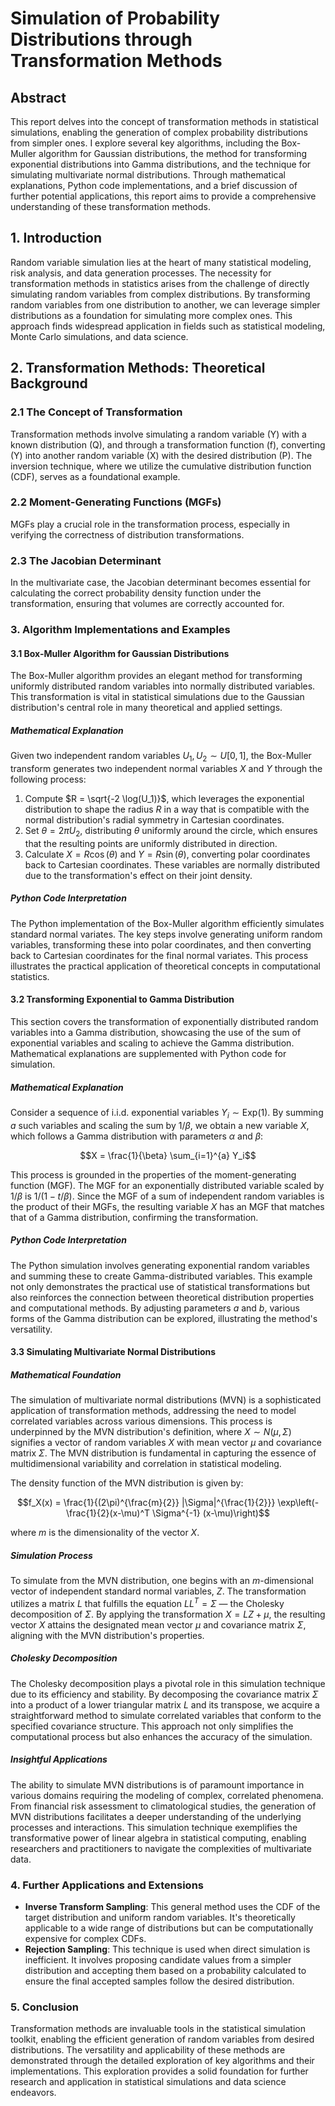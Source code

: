 # Simulation of Probability Distributions through Transformation Methods

## Abstract

This report delves into the concept of transformation methods in statistical simulations, enabling the generation of complex probability distributions from simpler ones. I explore several key algorithms, including the Box-Muller algorithm for Gaussian distributions, the method for transforming exponential distributions into Gamma distributions, and the technique for simulating multivariate normal distributions. Through mathematical explanations, Python code implementations, and a brief discussion of further potential applications, this report aims to provide a comprehensive understanding of these transformation methods.

## 1. Introduction

Random variable simulation lies at the heart of many statistical modeling, risk analysis, and data generation processes. The necessity for transformation methods in statistics arises from the challenge of directly simulating random variables from complex distributions. By transforming random variables from one distribution to another, we can leverage simpler distributions as a foundation for simulating more complex ones. This approach finds widespread application in fields such as statistical modeling, Monte Carlo simulations, and data science.
## 2. Transformation Methods: Theoretical Background

### 2.1 The Concept of Transformation

Transformation methods involve simulating a random variable \(Y\) with a known distribution \(Q\), and through a transformation function \(f\), converting \(Y\) into another random variable \(X\) with the desired distribution \(P\). The inversion technique, where we utilize the cumulative distribution function (CDF), serves as a foundational example.

### 2.2 Moment-Generating Functions (MGFs)

MGFs play a crucial role in the transformation process, especially in verifying the correctness of distribution transformations.

### 2.3 The Jacobian Determinant

In the multivariate case, the Jacobian determinant becomes essential for calculating the correct probability density function under the transformation, ensuring that volumes are correctly accounted for.
### 3. Algorithm Implementations and Examples

#### 3.1 Box-Muller Algorithm for Gaussian Distributions

The Box-Muller algorithm provides an elegant method for transforming uniformly distributed random variables into normally distributed variables. This transformation is vital in statistical simulations due to the Gaussian distribution's central role in many theoretical and applied settings.

##### Mathematical Explanation

Given two independent random variables $U_1, U_2 \sim U[0,1]$, the Box-Muller transform generates two independent normal variables $X$ and $Y$ through the following process:

1. Compute $R = \sqrt{-2 \log(U_1)}$, which leverages the exponential distribution to shape the radius $R$ in a way that is compatible with the normal distribution's radial symmetry in Cartesian coordinates.
2. Set $\theta = 2\pi U_2$, distributing $\theta$ uniformly around the circle, which ensures that the resulting points are uniformly distributed in direction.
3. Calculate $X = R \cos(\theta)$ and $Y = R \sin(\theta)$, converting polar coordinates back to Cartesian coordinates. These variables are normally distributed due to the transformation's effect on their joint density.

##### Python Code Interpretation

The Python implementation of the Box-Muller algorithm efficiently simulates standard normal variates. The key steps involve generating uniform random variables, transforming these into polar coordinates, and then converting back to Cartesian coordinates for the final normal variates. This process illustrates the practical application of theoretical concepts in computational statistics.
#### 3.2 Transforming Exponential to Gamma Distribution

This section covers the transformation of exponentially distributed random variables into a Gamma distribution, showcasing the use of the sum of exponential variables and scaling to achieve the Gamma distribution. Mathematical explanations are supplemented with Python code for simulation.

##### Mathematical Explanation

Consider a sequence of i.i.d. exponential variables $Y_i \sim \text{Exp}(1)$. By summing $a$ such variables and scaling the sum by $1/\beta$, we obtain a new variable $X$, which follows a Gamma distribution with parameters $\alpha$ and $\beta$:

$$X = \frac{1}{\beta} \sum_{i=1}^{a} Y_i$$

This process is grounded in the properties of the moment-generating function (MGF). The MGF for an exponentially distributed variable scaled by $1/\beta$ is $1/(1 - t/\beta)$. Since the MGF of a sum of independent random variables is the product of their MGFs, the resulting variable $X$ has an MGF that matches that of a Gamma distribution, confirming the transformation.

##### Python Code Interpretation

The Python simulation involves generating exponential random variables and summing these to create Gamma-distributed variables. This example not only demonstrates the practical use of statistical transformations but also reinforces the connection between theoretical distribution properties and computational methods. By adjusting parameters $a$ and $b$, various forms of the Gamma distribution can be explored, illustrating the method's versatility.

#### 3.3 Simulating Multivariate Normal Distributions

##### Mathematical Foundation

The simulation of multivariate normal distributions (MVN) is a sophisticated application of transformation methods, addressing the need to model correlated variables across various dimensions. This process is underpinned by the MVN distribution's definition, where $X \sim N(\mu, \Sigma)$ signifies a vector of random variables $X$ with mean vector $\mu$ and covariance matrix $\Sigma$. The MVN distribution is fundamental in capturing the essence of multidimensional variability and correlation in statistical modeling.

The density function of the MVN distribution is given by:

$$f_X(x) = \frac{1}{(2\pi)^{\frac{m}{2}} |\Sigma|^{\frac{1}{2}}} \exp\left(-\frac{1}{2}(x-\mu)^T \Sigma^{-1} (x-\mu)\right)$$

where $m$ is the dimensionality of the vector $X$.

##### Simulation Process

To simulate from the MVN distribution, one begins with an $m$-dimensional vector of independent standard normal variables, $Z$. The transformation utilizes a matrix $L$ that fulfills the equation $LL^T = \Sigma$ — the Cholesky decomposition of $\Sigma$. By applying the transformation $X = LZ + \mu$, the resulting vector $X$ attains the designated mean vector $\mu$ and covariance matrix $\Sigma$, aligning with the MVN distribution's properties.

##### Cholesky Decomposition

The Cholesky decomposition plays a pivotal role in this simulation technique due to its efficiency and stability. By decomposing the covariance matrix $\Sigma$ into a product of a lower triangular matrix $L$ and its transpose, we acquire a straightforward method to simulate correlated variables that conform to the specified covariance structure. This approach not only simplifies the computational process but also enhances the accuracy of the simulation.

##### Insightful Applications

The ability to simulate MVN distributions is of paramount importance in various domains requiring the modeling of complex, correlated phenomena. From financial risk assessment to climatological studies, the generation of MVN distributions facilitates a deeper understanding of the underlying processes and interactions. This simulation technique exemplifies the transformative power of linear algebra in statistical computing, enabling researchers and practitioners to navigate the complexities of multivariate data.

### 4. Further Applications and Extensions

- **Inverse Transform Sampling**: This general method uses the CDF of the target distribution and uniform random variables. It's theoretically applicable to a wide range of distributions but can be computationally expensive for complex CDFs.
- **Rejection Sampling**: This technique is used when direct simulation is inefficient. It involves proposing candidate values from a simpler distribution and accepting them based on a probability calculated to ensure the final accepted samples follow the desired distribution.

### 5. Conclusion

Transformation methods are invaluable tools in the statistical simulation toolkit, enabling the efficient generation of random variables from desired distributions. The versatility and applicability of these methods are demonstrated through the detailed exploration of key algorithms and their implementations. This exploration provides a solid foundation for further research and application in statistical simulations and data science endeavors.
